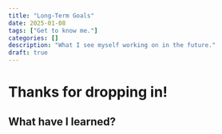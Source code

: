 ```yaml
---
title: "Long-Term Goals"
date: 2025-01-08
tags: ["Get to know me."]
categories: []
description: "What I see myself working on in the future."
draft: true
---
```


# Thanks for dropping in!

## What have I learned?
